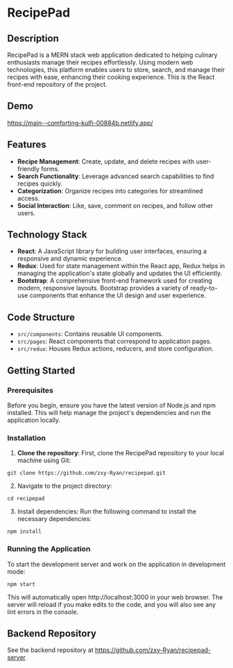 # RecipePad

## Description

RecipePad is a MERN stack web application dedicated to helping culinary enthusiasts manage their recipes effortlessly. Using modern web technologies, this platform enables users to store, search, and manage their recipes with ease, enhancing their cooking experience. This is the React front-end repository of the project. 

## Demo

https://main--comforting-kulfi-00884b.netlify.app/

## Features

- **Recipe Management**: Create, update, and delete recipes with user-friendly forms.
- **Search Functionality**: Leverage advanced search capabilities to find recipes quickly.
- **Categorization**: Organize recipes into categories for streamlined access.
- **Social Interaction**: Like, save, comment on recipes, and follow other users.

## Technology Stack

- **React**: A JavaScript library for building user interfaces, ensuring a responsive and dynamic experience.
- **Redux**: Used for state management within the React app, Redux helps in managing the application's state globally and updates the UI efficiently.
- **Bootstrap**: A comprehensive front-end framework used for creating modern, responsive layouts. Bootstrap provides a variety of ready-to-use components that enhance the UI design and user experience.

## Code Structure

- `src/components`: Contains reusable UI components.
- `src/pages`: React components that correspond to application pages.
- `src/redux`: Houses Redux actions, reducers, and store configuration.

## Getting Started

### Prerequisites

Before you begin, ensure you have the latest version of Node.js and npm installed. This will help manage the project's dependencies and run the application locally.

### Installation

1. **Clone the repository**: First, clone the RecipePad repository to your local machine using Git:

`git clone https://github.com/zxy-Ryan/recipepad.git`

2. Navigate to the project directory:

`cd recipepad`

3. Install dependencies: Run the following command to install the necessary dependencies:

`npm install`

### Running the Application

To start the development server and work on the application in development mode:

`npm start`

This will automatically open http://localhost:3000 in your web browser. The server will reload if you make edits to the code, and you will also see any lint errors in the console.

## Backend Repository
See the backend repository at https://github.com/zxy-Ryan/recipepad-server
